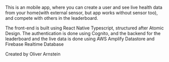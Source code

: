 This is an mobile app, where you can create a user and see live health data from your home(with external sensor, but app works without sensor too), and compete with others in the leaderboard. 

The front-end is built using React Native Typescript, structured after Atomic Design. The authentication is done using Cognito, and the backend for the leaderboard and the live data is done using AWS Amplify Datastore and Firebase Realtime Database

Created by Oliver Arnstein
